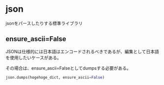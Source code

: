 # json

jsonをパースしたりする標準ライブラリ

## ensure_ascii=False

JSONは仕様的には日本語はエンコードされるべきであるが、編集として日本語を使用したいケースがある。

その場合は、ensure_ascii=Falseとしてdumpsする必要がある。

```python
json.dumps(hogehoge_dict, ensure_ascii=False)
```